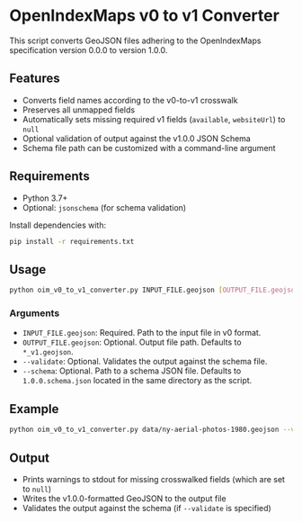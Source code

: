 # OpenIndexMaps v0 to v1 Converter

This script converts GeoJSON files adhering to the OpenIndexMaps specification version 0.0.0 to version 1.0.0.

## Features

- Converts field names according to the v0-to-v1 crosswalk
- Preserves all unmapped fields
- Automatically sets missing required v1 fields (`available`, `websiteUrl`) to `null`
- Optional validation of output against the v1.0.0 JSON Schema
- Schema file path can be customized with a command-line argument

## Requirements

- Python 3.7+
- Optional: `jsonschema` (for schema validation)

Install dependencies with:

```bash
pip install -r requirements.txt
```

## Usage

```bash
python oim_v0_to_v1_converter.py INPUT_FILE.geojson [OUTPUT_FILE.geojson] [--validate] [--schema PATH_TO_SCHEMA]
```

### Arguments

- `INPUT_FILE.geojson`: Required. Path to the input file in v0 format.
- `OUTPUT_FILE.geojson`: Optional. Output file path. Defaults to `*_v1.geojson`.
- `--validate`: Optional. Validates the output against the schema file.
- `--schema`: Optional. Path to a schema JSON file. Defaults to `1.0.0.schema.json` located in the same directory as the script.

## Example

```bash
python oim_v0_to_v1_converter.py data/ny-aerial-photos-1980.geojson --validate
```

## Output

- Prints warnings to stdout for missing crosswalked fields (which are set to `null`)
- Writes the v1.0.0-formatted GeoJSON to the output file
- Validates the output against the schema (if `--validate` is specified)
